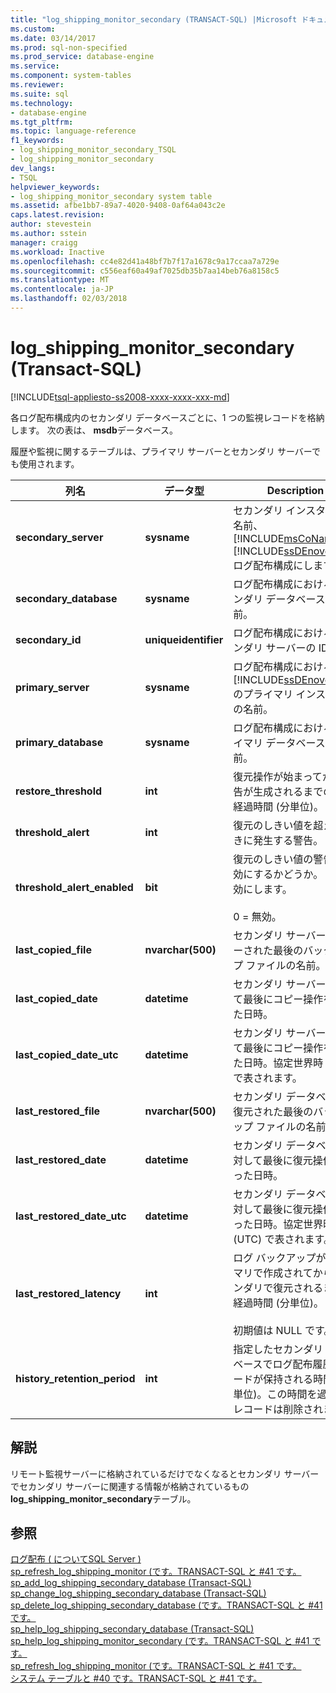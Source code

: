```yaml
---
title: "log_shipping_monitor_secondary (TRANSACT-SQL) |Microsoft ドキュメント"
ms.custom: 
ms.date: 03/14/2017
ms.prod: sql-non-specified
ms.prod_service: database-engine
ms.service: 
ms.component: system-tables
ms.reviewer: 
ms.suite: sql
ms.technology:
- database-engine
ms.tgt_pltfrm: 
ms.topic: language-reference
f1_keywords:
- log_shipping_monitor_secondary_TSQL
- log_shipping_monitor_secondary
dev_langs:
- TSQL
helpviewer_keywords:
- log_shipping_monitor_secondary system table
ms.assetid: afbe1bb7-89a7-4020-9408-0af64a043c2e
caps.latest.revision: 
author: stevestein
ms.author: sstein
manager: craigg
ms.workload: Inactive
ms.openlocfilehash: cc4e82d41a48bf7b7f17a1678c9a17ccaa7a729e
ms.sourcegitcommit: c556eaf60a49af7025db35b7aa14beb76a8158c5
ms.translationtype: MT
ms.contentlocale: ja-JP
ms.lasthandoff: 02/03/2018
---
```

# <a name="logshippingmonitorsecondary-transact-sql"></a>log_shipping_monitor_secondary (Transact-SQL)
[!INCLUDE[tsql-appliesto-ss2008-xxxx-xxxx-xxx-md](../../includes/tsql-appliesto-ss2008-xxxx-xxxx-xxx-md.md)]

  各ログ配布構成内のセカンダリ データベースごとに、1 つの監視レコードを格納します。 次の表は、 **msdb**データベース。  
  
 履歴や監視に関するテーブルは、プライマリ サーバーとセカンダリ サーバーでも使用されます。  
  
|列名|データ型|Description|  
|-----------------|---------------|-----------------|  
|**secondary_server**|**sysname**|セカンダリ インスタンスの名前、 [!INCLUDE[msCoName](../../includes/msconame-md.md)] [!INCLUDE[ssDEnoversion](../../includes/ssdenoversion-md.md)]ログ配布構成にします。|  
|**secondary_database**|**sysname**|ログ配布構成におけるセカンダリ データベースの名前。|  
|**secondary_id**|**uniqueidentifier**|ログ配布構成におけるセカンダリ サーバーの ID。|  
|**primary_server**|**sysname**|ログ配布構成における [!INCLUDE[ssDEnoversion](../../includes/ssdenoversion-md.md)]のプライマリ インスタンスの名前。|  
|**primary_database**|**sysname**|ログ配布構成におけるプライマリ データベースの名前。|  
|**restore_threshold**|**int**|復元操作が始まってから警告が生成されるまでの許容経過時間 (分単位)。|  
|**threshold_alert**|**int**|復元のしきい値を超えたときに発生する警告。|  
|**threshold_alert_enabled**|**bit**|復元のしきい値の警告を有効にするかどうか。 1 = 有効にします。<br /><br /> 0 = 無効。|  
|**last_copied_file**|**nvarchar(500)**|セカンダリ サーバーにコピーされた最後のバックアップ ファイルの名前。|  
|**last_copied_date**|**datetime**|セカンダリ サーバーに対して最後にコピー操作を行った日時。|  
|**last_copied_date_utc**|**datetime**|セカンダリ サーバーに対して最後にコピー操作を行った日時。協定世界時 (UTC) で表されます。|  
|**last_restored_file**|**nvarchar(500)**|セカンダリ データベースに復元された最後のバックアップ ファイルの名前。|  
|**last_restored_date**|**datetime**|セカンダリ データベースに対して最後に復元操作を行った日時。|  
|**last_restored_date_utc**|**datetime**|セカンダリ データベースに対して最後に復元操作を行った日時。協定世界時 (UTC) で表されます。|  
|**last_restored_latency**|**int**|ログ バックアップがプライマリで作成されてからセカンダリで復元されるまでの経過時間 (分単位)。<br /><br /> 初期値は NULL です。|  
|**history_retention_period**|**int**|指定したセカンダリ データベースでログ配布履歴レコードが保持される時間 (分単位)。この時間を過ぎるとレコードは削除されます。|  
  
## <a name="remarks"></a>解説  
 リモート監視サーバーに格納されているだけでなくなるとセカンダリ サーバーでセカンダリ サーバーに関連する情報が格納されているもの**log_shipping_monitor_secondary**テーブル。  
  
## <a name="see-also"></a>参照  
 [ログ配布 &#40; についてSQL Server &#41;](../../database-engine/log-shipping/about-log-shipping-sql-server.md)   
 [sp_refresh_log_shipping_monitor &#40;です。TRANSACT-SQL と #41 です。](../../relational-databases/system-stored-procedures/sp-refresh-log-shipping-monitor-transact-sql.md)   
 [sp_add_log_shipping_secondary_database &#40;Transact-SQL&#41;](../../relational-databases/system-stored-procedures/sp-add-log-shipping-secondary-database-transact-sql.md)   
 [sp_change_log_shipping_secondary_database &#40;Transact-SQL&#41;](../../relational-databases/system-stored-procedures/sp-change-log-shipping-secondary-database-transact-sql.md)   
 [sp_delete_log_shipping_secondary_database &#40;です。TRANSACT-SQL と #41 です。](../../relational-databases/system-stored-procedures/sp-delete-log-shipping-secondary-database-transact-sql.md)   
 [sp_help_log_shipping_secondary_database &#40;Transact-SQL&#41;](../../relational-databases/system-stored-procedures/sp-help-log-shipping-secondary-database-transact-sql.md)   
 [sp_help_log_shipping_monitor_secondary &#40;です。TRANSACT-SQL と #41 です。](../../relational-databases/system-stored-procedures/sp-help-log-shipping-monitor-secondary-transact-sql.md)   
 [sp_refresh_log_shipping_monitor &#40;です。TRANSACT-SQL と #41 です。](../../relational-databases/system-stored-procedures/sp-refresh-log-shipping-monitor-transact-sql.md)   
 [システム テーブルと #40 です。TRANSACT-SQL と #41 です。](../../relational-databases/system-tables/system-tables-transact-sql.md)  
  
  
